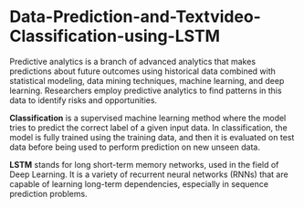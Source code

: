# Data-Prediction-and-Textvideo-Classification-using-LSTM
Predictive analytics is a branch of advanced analytics that makes predictions about future outcomes using historical data combined with statistical modeling, data mining techniques, machine learning, and deep learning. Researchers employ predictive analytics to find patterns in this data to identify risks and opportunities.

**Classification** is a supervised machine learning method where the model tries to predict the correct label of a given input data. In classification, the model is fully trained using the training data, and then it is evaluated on test data before being used to perform prediction on new unseen data.

**LSTM** stands for long short-term memory networks, used in the field of Deep Learning. It is a variety of recurrent neural networks (RNNs) that are capable of learning long-term dependencies, especially in sequence prediction problems.
